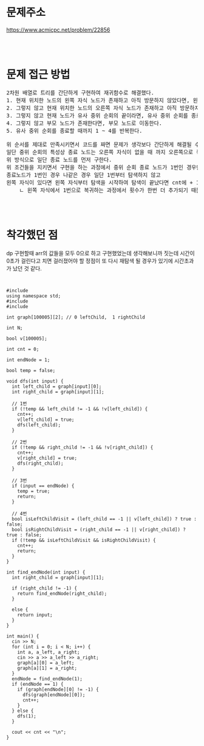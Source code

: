 # 문제주소

https://www.acmicpc.net/problem/22856

<br><br>

# 문제 접근 방법

<pre>
2차원 배열로 트리를 간단하게 구현하여 재귀함수로 해결했다. 
1. 현재 위치한 노드의 왼쪽 자식 노드가 존재하고 아직 방문하지 않았다면, 왼쪽 자식 노드로 이동한다.
2. 그렇지 않고 현재 위치한 노드의 오른쪽 자식 노드가 존재하고 아직 방문하지 않았다면, 오른쪽 자식 노드로 이동한다.
3. 그렇지 않고 현재 노드가 유사 중위 순회의 끝이라면, 유사 중위 순회를 종료한다.
4. 그렇지 않고 부모 노드가 존재한다면, 부모 노드로 이동한다.
5. 유사 중위 순회를 종료할 때까지 1 ~ 4를 반복한다.

위 순서를 제대로 만족시키면서 코드를 짜면 문제가 생각보다 간단하게 해결될 수 있다.
일단 중위 순회의 특성상 종료 노드는 오른쪽 자식이 없을 때 까지 오른쪽으로 쭉 탐색하면 된다. 
위 방식으로 일단 종료 노드를 먼저 구한다. 
위 조건들을 지키면서 구현을 하는 과정에서 중위 순회 종료 노드가 1번인 경우만 주의하면 된다.
종료노드가 1번인 경우 나같은 경우 일단 1번부터 탐색하지 않고 
왼쪽 자식이 있다면 왼쪽 자식부터 탐색을 시작하여 탐색이 끝났다면 cnt에 + 1만 더해주면 된다.
	ㄴ 왼쪽 자식에서 1번으로 복귀하는 과정에서 횟수가 한번 더 추가되기 때문이다. 
</pre>

<br><br>

# 착각했던 점

<p>
dp 구현할때 arr의 값들을 모두 0으로 하고 구현했었는데 생각해보니까 짓는데 시간이 0초가 걸린다고 치면
걸러졌어야 할 정점이 또 다시 재탐색 될 경우가 있기에 시간초과가 났던 것 같다.
</p>

<pre>
<code>

#include <iostream>
using namespace std;
#include <string.h>
#include <vector>

int graph[100005][2]; // 0 leftChild,  1 rightChild

int N;

bool v[100005];

int cnt = 0;

int endNode = 1;

bool temp = false;

void dfs(int input) {
  int left_child = graph[input][0];
  int right_child = graph[input][1];

  // 1번
  if (!temp && left_child != -1 && !v[left_child]) {
    cnt++;
    v[left_child] = true;
    dfs(left_child);
  }

  // 2번
  if (!temp && right_child != -1 && !v[right_child]) {
    cnt++;
    v[right_child] = true;
    dfs(right_child);
  }

  // 3번
  if (input == endNode) {
    temp = true;
    return;
  }

  // 4번
  bool isLeftChildVisit = (left_child == -1 || v[left_child]) ? true : false;
  bool isRightChildVisit = (right_child == -1 || v[right_child]) ? true : false;
  if (!temp && isLeftChildVisit && isRightChildVisit) {
    cnt++;
    return;
  }
}

int find_endNode(int input) {
  int right_child = graph[input][1];

  if (right_child != -1) {
    return find_endNode(right_child);
  }

  else {
    return input;
  }
}

int main() {
  cin >> N;
  for (int i = 0; i < N; i++) {
    int a, a_left, a_right;
    cin >> a >> a_left >> a_right;
    graph[a][0] = a_left;
    graph[a][1] = a_right;
  }
  endNode = find_endNode(1);
  if (endNode == 1) {
    if (graph[endNode][0] != -1) {
      dfs(graph[endNode][0]);
      cnt++;
    }
  } else {
    dfs(1);
  }

  cout << cnt << "\n";
}

</code>

</pre>

<br><br>

<p>

</p>
